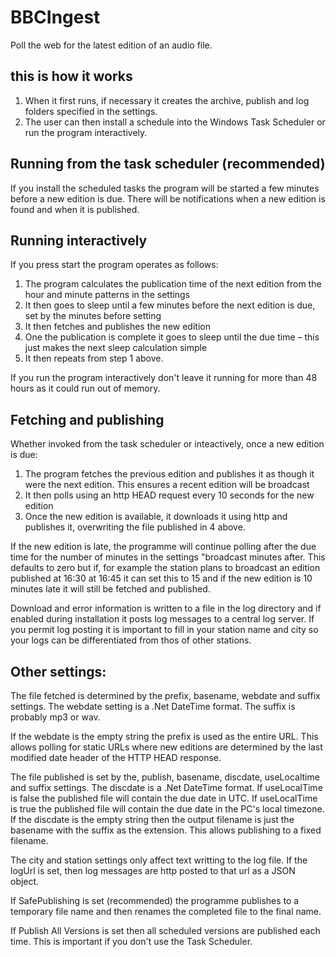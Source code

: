 # BBCIngest

Poll the web for the latest edition of an audio file.

## this is how it works

1. When it first runs, if necessary it creates the archive, publish and log folders specified in the settings.
2. The user can then install a schedule into the Windows Task Scheduler or run the program interactively.

## Running from the task scheduler (recommended)

If you install the scheduled tasks the program will be started a few minutes before a new edition is due. 
There will be notifications when a new edition is found and when it is published.

## Running interactively

If you press start the program operates as follows:

1. The program calculates the publication time of the next edition from the hour and minute patterns in the settings
2. It then goes to sleep until a few minutes before the next edition is due, set by the minutes before setting
3. It then fetches and publishes the new edition
4. One the publication is complete it goes to sleep until the due time – this just makes the next sleep calculation simple
5. It then repeats from step 1 above.

If you run the program interactively don't leave it running for more than 48 hours as it could run out of memory.

## Fetching and publishing

Whether invoked from the task scheduler or inteactively, once a new edition is due:

1. The program fetches the previous edition and publishes it as though it were the next edition. This ensures a recent edition will be broadcast
2. It then polls using an http HEAD request every 10 seconds for the new edition
3. Once the new edition is available, it downloads it using http and publishes it, overwriting the file published in 4 above.

If the new edition is late, the programme will continue polling after the due time for the number of minutes in the settings "broadcast minutes after.
This defaults to zero but if, for example the station plans to broadcast an edition published at 16:30 at 16:45 it can set this to 15 and if the
new edition is 10 minutes late it will still be fetched and published.

Download and error information is written to a file in the log directory and if enabled during installation it posts log messages to a central log server.
If you permit log posting it is important to fill in your station name and city so your logs can be differentiated from thos of other stations.

## Other settings:

The file fetched is determined by the prefix, basename, webdate and suffix settings. The webdate setting is a .Net DateTime format.
The suffix is probably mp3 or wav.

If the webdate is the empty string the prefix is used as the entire URL. This allows polling for static URLs where new editions are determined by
the last modified date header of the HTTP HEAD response.

The file published is set by the, publish, basename, discdate, useLocaltime and suffix settings. The discdate is a .Net DateTime format.
If useLocalTime is false the published file will contain the due date in UTC.
If useLocalTime is true the published file will contain the due date in the PC's local timezone.
If the discdate is the empty string then the output filename is just the basename with the suffix as the extension. This allows publishing to a fixed filename.

The city and station settings only affect text writting to the log file.
If the logUrl is set, then log messages are http posted to that url as a JSON object.

If SafePublishing is set (recommended) the programme publishes to a temporary file name and then renames the completed file to the final name.

If Publish All Versions is set then all scheduled versions are published each time. This is important if you don't use the Task Scheduler.